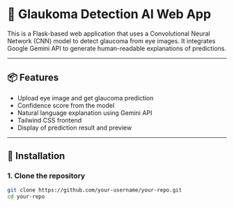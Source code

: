 # 🧠 Glaukoma Detection AI Web App

This is a Flask-based web application that uses a Convolutional Neural Network (CNN) model to detect glaucoma from eye images. It integrates Google Gemini API to generate human-readable explanations of predictions.

---

## 📦 Features

- Upload eye image and get glaucoma prediction
- Confidence score from the model
- Natural language explanation using Gemini API
- Tailwind CSS frontend
- Display of prediction result and preview

---

## 🚀 Installation

### 1. Clone the repository

```bash
git clone https://github.com/your-username/your-repo.git
cd your-repo



